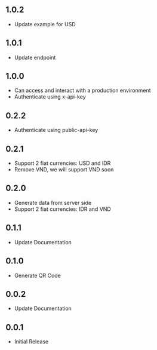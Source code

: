 ## 1.0.2
* Update example for USD

## 1.0.1
* Update endpoint

## 1.0.0
* Can access and interact with a production environment
* Authenticate using x-api-key 

## 0.2.2
* Authenticate using public-api-key 

## 0.2.1
* Support 2 fiat currencies: USD and IDR
* Remove VND, we will support VND soon

## 0.2.0
* Generate data from server side
* Support 2 fiat currencies: IDR and VND

## 0.1.1
* Update Documentation

## 0.1.0
* Generate QR Code

## 0.0.2
* Update Documentation

## 0.0.1
* Initial Release